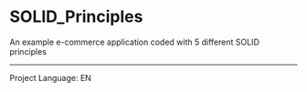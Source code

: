 # SOLID_Principles

An example e-commerce application coded with 5 different SOLID principles
<hr/>
Project Language: EN
